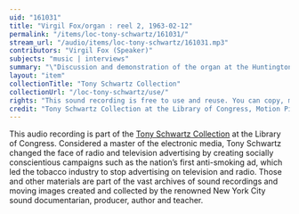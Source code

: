 ```yaml
---
uid: "161031"
title: "Virgil Fox/organ : reel 2, 1963-02-12"
permalink: "/items/loc-tony-schwartz/161031/"
stream_url: "/audio/items/loc-tony-schwartz/161031.mp3"
contributors: "Virgil Fox (Speaker)"
subjects: "music | interviews"
summary: "\"Discussion and demonstration of the organ at the Huntington Hartford Gallery of Art on Columbus Circle with organist Virgil Fox\"--Accompanying collection documentation. RXF 8702 Demonstration of the organ 00:00) --Toccata and Fugue in D minor (00:42) -- explanation of organ's reverberation unit (3:23) -- unidentified (17:17) -- theme of the purcell trumpet tune (17:17) -- story of recording of organ at Royal Albert Hall (19:18) -- unidentified (10:48) -- unidentified Louis Viernne piece (12:36)."
layout: "item"
collectionTitle: "Tony Schwartz Collection"
collectionUrl: "/loc-tony-schwartz/use/"
rights: "This sound recording is free to use and reuse. You can copy, modify, distribute and perform the work, even for commercial purposes, all without asking permission. Attribution is recommended but not required."
credit: "Tony Schwartz Collection at the Library of Congress, Motion Picture, Broadcasting and Recorded Sound Division."
---
```


This audio recording is part of the [Tony Schwartz Collection](https://www.loc.gov/rr/record/schwartzcollection.html) at the Library of Congress. Considered a master of the electronic media, Tony Schwartz changed the face of radio and television advertising by creating socially conscientious campaigns such as the nation’s first anti-smoking ad, which led the tobacco industry to stop advertising on television and radio. Those and other materials are part of the vast archives of sound recordings and moving images created and collected by the renowned New York City sound documentarian, producer, author and teacher.